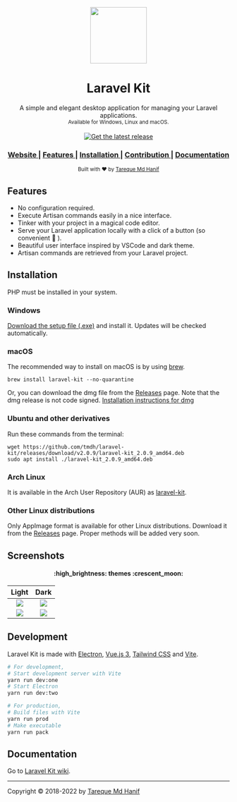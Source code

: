 <p align="center">
  <img src="./build/icon.png" height="128">
</p>
<h1 align="center">Laravel Kit</h1>
<div align="center">
  A simple and elegant desktop application for managing your Laravel applications.<br>
  <sub>Available for Windows, Linux and macOS.</sub>
</div>
<br>
<div align="center">
  <!-- Version -->
  <a href="https://github.com/tmdh/laravel-kit/releases/latest">
    <img src="https://badgen.net/github/release/tmdh/laravel-kit" alt="Get the latest release">
  </a>
</div>
<div align="center">
  <h3>
    <a href="https://tmdh.github.io/laravel-kit/">
      Website
    </a>
    <span> | </span>
    <a href="https://github.com/tmdh/laravel-kit#features">
      Features
    </a>
    <span> | </span>
    <a href="https://github.com/tmdh/laravel-kit#download">
      Installation
    </a>
    <span> | </span>
    <a href="https://github.com/tmdh/laravel-kit#contribution">
      Contribution
    </a>
    <span> | </span>
    <a href="https://github.com/tmdh/laravel-kit/wiki">
      Documentation
    </a>
  </h3>
</div>
<div align="center">
  <sub>
  Built with ❤︎ by <a href="https://github.com/tmdh">Tareque Md Hanif</a>
  </sub>
</div>

## Features

- No configuration required.
- Execute Artisan commands easily in a nice interface.
- Tinker with your project in a magical code editor.
- Serve your Laravel application locally with a click of a button (so convenient :star_struck: ).
- Beautiful user interface inspired by VSCode and dark theme.
- Artisan commands are retrieved from your Laravel project.

## Installation

PHP must be installed in your system.

### Windows

[Download the setup file (.exe)](https://github.com/tmdh/laravel-kit/releases/latest) and install it. Updates will be checked automatically.

### macOS

The recommended way to install on macOS is by using [brew](https://brew.sh/).

```
brew install laravel-kit --no-quarantine
```

Or, you can download the dmg file from the [Releases](https://github.com/tmdh/laravel-kit/releases/latest) page. Note that the dmg release is not code signed. [Installation instructions for dmg](https://github.com/tmdh/laravel-kit/issues/40#issuecomment-1085726076)

### Ubuntu and other derivatives

Run these commands from the terminal:

```
wget https://github.com/tmdh/laravel-kit/releases/download/v2.0.9/laravel-kit_2.0.9_amd64.deb
sudo apt install ./laravel-kit_2.0.9_amd64.deb
```

### Arch Linux

It is available in the Arch User Repository (AUR) as [laravel-kit](https://aur.archlinux.org/packages/laravel-kit).

### Other Linux distributions

Only AppImage format is available for other Linux distributions. Download it from the [Releases](https://github.com/tmdh/laravel-kit/releases/latest) page. Proper methods will be added very soon.

## Screenshots

<h4 align="center"> :high_brightness: themes :crescent_moon: </h4>

|               Light                |               Dark                |
| :--------------------------------: | :-------------------------------: |
| ![](screenshots/artisan-light.jpg) | ![](screenshots/artisan-dark.jpg) |
| ![](screenshots/tinker-light.jpg)  | ![](screenshots/tinker-dark.jpg)  |

## Development

Laravel Kit is made with [Electron](https://electronjs.org), [Vue.js 3](https://vuejs.org), [Tailwind CSS](https://tailwindcss.com) and [Vite](https://vitejs.dev).

```bash
# For development,
# Start development server with Vite
yarn run dev:one
# Start Electron
yarn run dev:two

# For production,
# Build files with Vite
yarn run prod
# Make executable
yarn run pack
```

## Documentation

Go to [Laravel Kit wiki](https://github.com/tmdh/laravel-kit/wiki).

---

Copyright © 2018-2022 by [Tareque Md Hanif](https://github.com/tmdh)
